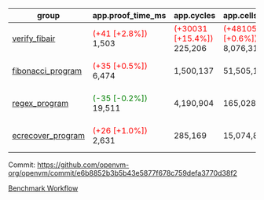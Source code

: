 | group | app.proof_time_ms | app.cycles | app.cells_used | leaf.proof_time_ms | leaf.cycles | leaf.cells_used |
| -- | -- | -- | -- | -- | -- | -- |
| [verify_fibair](https://github.com/openvm-org/openvm/blob/benchmark-results/benchmarks-pr/1176/verify_fibair-e6b8852b3b5b43e5877f678c759defa3770d38f2.md) |<span style='color: red'>(+41 [+2.8%])</span> 1,503 | <span style='color: red'>(+30031 [+15.4%])</span> 225,206 | <span style='color: red'>(+48105 [+0.6%])</span> 8,076,317 |- | - | - |
| [fibonacci_program](https://github.com/openvm-org/openvm/blob/benchmark-results/benchmarks-pr/1176/fibonacci-e6b8852b3b5b43e5877f678c759defa3770d38f2.md) |<span style='color: red'>(+35 [+0.5%])</span> 6,474 |  1,500,137 |  51,505,102 |<span style='color: green'>(-108 [-0.7%])</span> 15,460 | <span style='color: red'>(+651426 [+20.5%])</span> 3,823,063 | <span style='color: red'>(+8585445 [+6.7%])</span> 137,445,832 |
| [regex_program](https://github.com/openvm-org/openvm/blob/benchmark-results/benchmarks-pr/1176/regex-e6b8852b3b5b43e5877f678c759defa3770d38f2.md) |<span style='color: green'>(-35 [-0.2%])</span> 19,511 |  4,190,904 |  165,028,173 |<span style='color: red'>(+518 [+1.7%])</span> 31,536 | <span style='color: red'>(+1217899 [+18.7%])</span> 7,743,912 | <span style='color: red'>(+16430915 [+5.6%])</span> 307,762,704 |
| [ecrecover_program](https://github.com/openvm-org/openvm/blob/benchmark-results/benchmarks-pr/1176/ecrecover-e6b8852b3b5b43e5877f678c759defa3770d38f2.md) |<span style='color: red'>(+26 [+1.0%])</span> 2,631 |  285,169 |  15,074,875 |<span style='color: red'>(+12267 [+29.5%])</span> 53,883 | <span style='color: red'>(+1798212 [+18.6%])</span> 11,446,549 | <span style='color: red'>(+24578745 [+5.6%])</span> 464,535,286 |


Commit: https://github.com/openvm-org/openvm/commit/e6b8852b3b5b43e5877f678c759defa3770d38f2

[Benchmark Workflow](https://github.com/openvm-org/openvm/actions/runs/12664752727)
